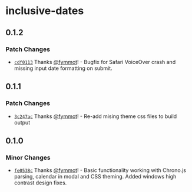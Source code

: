 # inclusive-dates

## 0.1.2

### Patch Changes

- [`cdf0113`](https://github.com/fymmot/inclusive-dates/commit/cdf011379042a19ac1b6eb92ddf4f63d0b86636e) Thanks [@fymmot](https://github.com/fymmot)! - Bugfix for Safari VoiceOver crash and missing input date formatting on submit.

## 0.1.1

### Patch Changes

- [`3c247ac`](https://github.com/fymmot/inclusive-dates/commit/3c247acf73915f8117f6ff2f93a19453ad95ed76) Thanks [@fymmot](https://github.com/fymmot)! - Re-add mising theme css files to build output

## 0.1.0

### Minor Changes

- [`fe0538c`](https://github.com/fymmot/inclusive-dates/commit/fe0538c56cbe8ab6d803459a024a99e81a019301) Thanks [@fymmot](https://github.com/fymmot)! - Basic functionality working with Chrono.js parsing, calendar in modal and CSS theming. Added windows high contrast design fixes.
